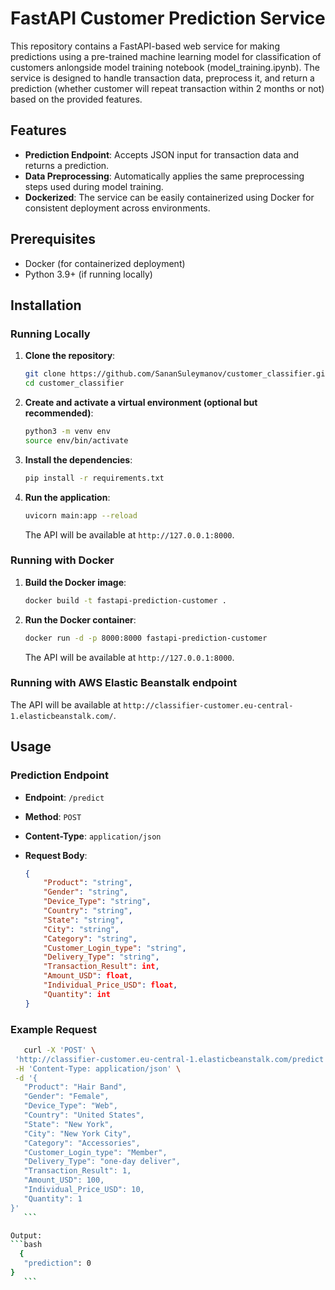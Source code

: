 # FastAPI Customer Prediction Service

This repository contains a FastAPI-based web service for making predictions using a pre-trained machine learning model for classification of customers anlongside model training notebook (model_training.ipynb). The service is designed to handle transaction data, preprocess it, and return a prediction (whether customer will repeat transaction within 2 months or not) based on the provided features.

## Features

- **Prediction Endpoint**: Accepts JSON input for transaction data and returns a prediction.
- **Data Preprocessing**: Automatically applies the same preprocessing steps used during model training.
- **Dockerized**: The service can be easily containerized using Docker for consistent deployment across environments.

## Prerequisites

- Docker (for containerized deployment)
- Python 3.9+ (if running locally)

## Installation

### Running Locally

1. **Clone the repository**:
    ```bash
    git clone https://github.com/SananSuleymanov/customer_classifier.git
    cd customer_classifier
    ```

2. **Create and activate a virtual environment (optional but recommended)**:
    ```bash
    python3 -m venv env
    source env/bin/activate
    ```

3. **Install the dependencies**:
    ```bash
    pip install -r requirements.txt
    ```

4. **Run the application**:
    ```bash
    uvicorn main:app --reload
    ```

    The API will be available at `http://127.0.0.1:8000`.

### Running with Docker

1. **Build the Docker image**:
    ```bash
    docker build -t fastapi-prediction-customer .
    ```

2. **Run the Docker container**:
    ```bash
    docker run -d -p 8000:8000 fastapi-prediction-customer
    ```

    The API will be available at `http://127.0.0.1:8000`.

### Running with AWS Elastic Beanstalk endpoint

The API will be available at `http://classifier-customer.eu-central-1.elasticbeanstalk.com/`.

## Usage

### Prediction Endpoint

- **Endpoint**: `/predict`
- **Method**: `POST`
- **Content-Type**: `application/json`
- **Request Body**:
  
  ```json
  {
      "Product": "string",
      "Gender": "string",
      "Device_Type": "string",
      "Country": "string",
      "State": "string",
      "City": "string",
      "Category": "string",
      "Customer_Login_type": "string",
      "Delivery_Type": "string",
      "Transaction_Result": int,
      "Amount_USD": float,
      "Individual_Price_USD": float,
      "Quantity": int
  }


### Example Request
 ```bash
    curl -X 'POST' \
  'http://classifier-customer.eu-central-1.elasticbeanstalk.com/predict' \
  -H 'Content-Type: application/json' \
  -d '{
    "Product": "Hair Band",
    "Gender": "Female",
    "Device_Type": "Web",
    "Country": "United States",
    "State": "New York",
    "City": "New York City",
    "Category": "Accessories",
    "Customer_Login_type": "Member",
    "Delivery_Type": "one-day deliver",
    "Transaction_Result": 1,
    "Amount_USD": 100,
    "Individual_Price_USD": 10,
    "Quantity": 1
}'
    ```

Output:
```bash
   {
    "prediction": 0
}
    ```
